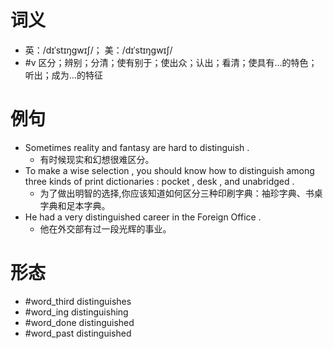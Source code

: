 # 词义
- 英：/dɪˈstɪŋɡwɪʃ/； 美：/dɪˈstɪŋɡwɪʃ/
- #v 区分；辨别；分清；使有别于；使出众；认出；看清；使具有…的特色；听出；成为…的特征
# 例句
- Sometimes reality and fantasy are hard to distinguish .
	- 有时候现实和幻想很难区分。
- To make a wise selection , you should know how to distinguish among three kinds of print dictionaries : pocket , desk , and unabridged .
	- 为了做出明智的选择,你应该知道如何区分三种印刷字典：袖珍字典、书桌字典和足本字典。
- He had a very distinguished career in the Foreign Office .
	- 他在外交部有过一段光辉的事业。
# 形态
- #word_third distinguishes
- #word_ing distinguishing
- #word_done distinguished
- #word_past distinguished
